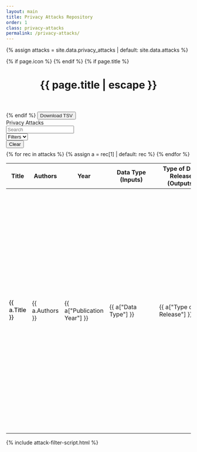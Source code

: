 ```yaml
---
layout: main
title: Privacy Attacks Repository
order: 1
class: privacy-attacks
permalink: /privacy-attacks/
---
```


<div class="home-page privacy-attacks-page">
<div class="main-content" markdown="1">

{% assign attacks = site.data.privacy_attacks | default: site.data.attacks %}

{% if page.icon %}
    <i class="fa-solid fa-2xl {{ page.icon }} page-icon"></i>
{% endif %}
{% if page.title %}
<header>
    <h1 class="post-title">{{ page.title | escape }}</h1>
</header>
{% endif %}

<button>
    <a download="privacy-attacks.tsv" id="download-tsv">Download TSV</a>
</button>
<script>
</script>
<script type="module" src="{{ '/assets/js/download-tsv.js' | relative_url }}"></script>

<!-- Filters Section -->
<div class="filters-container">
    <div style="white-space: nowrap">Privacy Attacks</div>
    <div class="filter-row" style="justify-content: right">
        <div class="filter-group">
            <input type="text" id="search-filter" placeholder="Search">
        </div>
        <div class="filter-group">
            <select id="visible-filters">
                <option value="">Filters</option>
            </select>
        </div>
        <div class="filter-actions">
            <button id="clear-filters" title="Clear all filters">Clear</button>
        </div>
    </div>
</div>

<div class="filters-container" style="margin-top: 0.5rem">
    <div class="filter-row">
        <div class="filter-group" id="datatype-filter-group" style="display: none;">
            <label for="datatype-filter">Data Type (Inputs):</label>
            <select id="datatype-filter">
                <option value="">All Data Types</option>
            </select>
        </div>
        <div class="filter-group" id="release-filter-group" style="display: none;">
            <label for="release-filter">Type of Data Release (Outputs):</label>
            <select id="release-filter">
                <option value="">All Release Types</option>
            </select>
        </div>
        <div class="filter-group" id="objective-filter-group" style="display: none;">
            <label for="objective-filter">Attacker Objectives:</label>
            <select id="objective-filter">
                <option value="">All Objectives</option>
            </select>
        </div>
        <div class="filter-group" id="researchtype-filter-group" style="display: none;">
            <label for="researchtype-filter">Research Type:</label>
            <select id="researchtype-filter">
                <option value="">All Research Types</option>
            </select>
        </div>
        <div class="filter-group" id="year-filter-group" style="display: none;">
            <label for="year-filter">Year:</label>
            <select id="year-filter">
                <option value="">All Years</option>
            </select>
        </div>
    </div>
</div>

<div class="table-container">
<table id="attacks-table">
    <thead>
        <tr>
            <th style="width: 22%;">Title</th>
            <th style="width: 18%;">Authors</th>
            <th style="width: 6%; min-width: 60px;">Year</th>
            <th style="width: 14%; min-width: 120px">Data Type (Inputs)</th>
            <th style="width: 14%; min-width: 120px">Type of Data Release (Outputs)</th>
            <th style="width: 16%; min-width: 120px">Attacker Objectives</th>
            <th style="width: 8%; min-width: 120px">Research Type</th>
            <th style="width: 6%; min-width: 80px">BibTeX</th>
            <th style="width: 6%; min-width: 80px">Code</th>
            <th style="width: 2%; min-width: 80px">Links</th>
            <th style="min-width: 80px">Submitter</th>
        </tr>
    </thead>
    <tbody>
    {% for rec in attacks %}
        {% assign a = rec[1] | default: rec %}
        <tr class="attack-row" data-index="{{ forloop.index0 }}">
            <td><div style="color: #181818; font-weight: 500; margin-bottom: 4px">{{ a.Title }}</div></td>
            <td>{{ a.Authors }}</td>
            <td class="year-cell">{{ a["Publication Year"] }}</td>
            <td>{{ a["Data Type"] }}</td>
            <td>{{ a["Type of Release"] }}</td>
            <td>{{ a["Threat Model --- Attacker Objective"] }}</td>
            <td>{{ a["Research Type"] }}</td>
            <td class="bibtex-cell">
                {% assign bibtex_raw = a["BibTex (Please add a bibtex entry for this paper to facilitate easy citations)"] %}
                {% capture bibtex_str %}{{ bibtex_raw }}{% endcapture %}
                {% assign bibtex_str_down = bibtex_str | downcase %}
                {% if bibtex_str and bibtex_str != '' and bibtex_str_down != 'nan' %}
                    <a href="data:text/plain;charset=utf-8,{{ bibtex_str | uri_escape }}" download="{{ a.Title | default: 'citation' | slugify }}.bib">Download</a>
                {% endif %}
            </td>
            <td class="code-cell">
                {% assign code_raw = a["Code"] | default: a["Links to Artifacts"] %}
                {% capture code_str %}{{ code_raw | strip }}{% endcapture %}
                {% assign code_str_down = code_str | downcase %}
                {% if code_str and code_str != '' and code_str_down != 'nan' and code_str_down != '.nan' %}
                    <a href="{{ code_str }}" target="_blank">Code</a>
                {% endif %}
            </td>
            <td>{% if a.URL %}<a href="{{ a.URL }}" target="_blank">Paper</a>{% endif %}</td>
            <td class="submitter-cell">
                {% assign submitter_raw = a["Submitter (your name, affiliation)"] %}
                {% capture submitter_str %}{{ submitter_raw | strip }}{% endcapture %}
                {% assign submitter_down = submitter_str | downcase %}
                {% if submitter_str and submitter_str != '' and submitter_down != 'nan' and submitter_down != '.nan' %}
                    {% assign normalized = submitter_str | replace: ' (', ', ' | replace: ')', '' | replace: ' - ', ', ' %}
                    {{ normalized }}
                {% endif %}
            </td>
        </tr>
    {% endfor %}
    </tbody>

</table>
</div>

</div>

<div class="side-panel-container">
    <div class="side-panel">
        <div class="side-panel-content" id="attack-details">
        </div>
    </div>
</div>
</div>

{% include attack-filter-script.html %} 